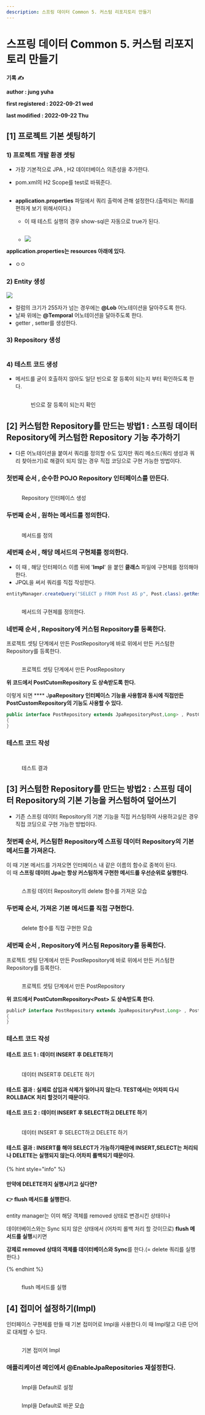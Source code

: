 ```yaml
---
description: 스프링 데이터 Common 5. 커스텀 리포지토리 만들기
---
```


# 스프링 데이터 Common 5. 커스텀 리포지토리 만들기

**기록 ✍️**

**author : jung yuha**

**first registered : 2022-09-21 wed**

**last modified : 2022-09-22 Thu**

## **\[1] 프로젝트 기본 셋팅하기**

### 1) 프로젝트 개발 환경 셋팅

* 가장 기본적으로 JPA , H2 데이터베이스 의존성을 추가한다.
*   pom.xml의 H2 Scope를 test로 바꿔준다.



    <figure><img src="../.gitbook/assets/image (19).png" alt=""><figcaption></figcaption></figure>


* **application.properties** 파일에서 쿼리 출력에 관해 설정한다.(출력되는 쿼리를 편하게 보기 위해서이다.)
  *   이 때 테스트 실행의 경우 show-sql은 자동으로 true가 된다.&#x20;

      <figure><img src="../.gitbook/assets/image (4).png" alt=""><figcaption></figcaption></figure>
  * ![](<../.gitbook/assets/image (9).png>)

**application.properties는 resources 아래에 있다.**

* ㅇㅇ

### 2) Entity 생성

![](<../.gitbook/assets/image (3) (1).png>)

* 컬럼의 크기가 255자가 넘는 경우에는 **@Lob** 어노테이션을 달아주도록 한다.
* 날짜 위에는 **@Temporal** 어노테이션을 달아주도록 한다.
* getter , setter를 생성한다.

### 3) Repository 생성

<figure><img src="../.gitbook/assets/image (15).png" alt=""><figcaption></figcaption></figure>

### 4) 테스트 코드 생성

*   메서드를 굳이 호출하지 않아도 일단 빈으로 잘 등록이 되는지 부터 확인하도록 한다.

    <figure><img src="../.gitbook/assets/image (20).png" alt=""><figcaption><p>빈으로 잘 등록이 되는지  확인</p></figcaption></figure>



## \[2] 커스텀한 Repository를 만드는 방법1 : 스프링 데이터 Repository에 커스텀한 Repository 기능 추가하기&#x20;

* 다른 어노테이션을 붙여서 쿼리를 정의할 수도 있지만 쿼리 메소드(쿼리 생성과 쿼리 찾아쓰기)로 해결이 되지 않는 경우 직접 코딩으로 구현 가능한 방법이다.&#x20;

### 첫번째 순서 , 순수한 POJO Repository 인터페이스를 만든다.

<figure><img src="../.gitbook/assets/image (6) (1).png" alt=""><figcaption><p> Repository 인터페이스 생성</p></figcaption></figure>

### 두번째 순서 , 원하는 메서드를 정의한다.

<figure><img src="../.gitbook/assets/image (13).png" alt=""><figcaption><p> 메서드를 정의</p></figcaption></figure>

### 세번째 순서 , 해당 메서드의 구현체를 정의한다.

* 이 때 , 해당 인터페이스 이름 뒤에 '**Impl**' 을 붙인 **클래스** 파일에 구현체를 정의해야한다.
* JPQL을 써서 쿼리를 직접 작성한다.

```java
entityManager.createQuery("SELECT p FROM Post AS p", Post.class).getResultList();
```

<figure><img src="../.gitbook/assets/image (16).png" alt=""><figcaption><p> 메서드의 구현체를 정의한다.</p></figcaption></figure>

### 네번째 순서 , Repository에 커스텀 Repository를 등록한다.

프로젝트 셋팅 단계에서 만든 PostRepository에 바로 위에서 만든 커스텀한 Repository를 등록한다.

<figure><img src="../.gitbook/assets/image (17).png" alt=""><figcaption><p> 프로젝트 셋팅 단계에서 만든 PostRepository</p></figcaption></figure>

**위 코드에서 PostCutomRepository 도 상속받도록 한다.**

이렇게 되면 **** J**paRepository 인터페이스 기능을 사용함과 동시에 직접만든 PostCustomRepository의 기능도 사용할 수 있다.**

```java
public interface PostRepository extends JpaRepositoryPost,Long> , PostCutomRepository
{
}
```

### 테스트 코드 작성&#x20;

<figure><img src="../.gitbook/assets/image (7).png" alt=""><figcaption></figcaption></figure>

<figure><img src="../.gitbook/assets/image (1) (1).png" alt=""><figcaption><p> 테스트 결과</p></figcaption></figure>



## \[3] 커스텀한 Repository를 만드는 방법2 : 스프링 데이터 Repository의 기본 기능을 커스텀하여 덮어쓰기

* 기존 스프링 데이터 Repository의 기본 기능을 직접 커스텀하여 사용하고싶은 경우 직접 코딩으로 구현 가능한 방법이다.&#x20;

### 첫번째 순서, 커스텀한 Repository에 스프링 데이터 Repository의 기본 메서드를 가져온다.

이 때 기본 메서드를 가져오면 인터페이스 내 같은 이름의 함수로 중복이 된다.\
이 때 **스프링 데이터 Jpa는 항상 커스텀하게 구현한 메서드를 우선순위로 실행한다.**

<figure><img src="../.gitbook/assets/image (22).png" alt=""><figcaption><p> 스프링 데이터 Repository의 delete 함수를 가져온 모습 </p></figcaption></figure>

### 두번째 순서, 가져온 기본 메서드를 직접 구현한다.&#x20;

<figure><img src="../.gitbook/assets/image (10).png" alt=""><figcaption><p> delete 함수를 직접 구현한 모습</p></figcaption></figure>

### 세번째 순서 , Repository에 커스텀 Repository를 등록한다.

프로젝트 셋팅 단계에서 만든 PostRepository에 바로 위에서 만든 커스텀한 Repository를 등록한다.

<figure><img src="../.gitbook/assets/image (17).png" alt=""><figcaption><p> 프로젝트 셋팅 단계에서 만든 PostRepository</p></figcaption></figure>

**위 코드에서 PostCutomRepository\<Post> 도 상속받도록 한다.**

```java
publicP interface PostRepository extends JpaRepositoryPost,Long> , PostCutomRepository
{
}
```

### 테스트 코드 작성

#### 테스트 코드 1  : 데이터 INSERT 후 DELETE하기

<figure><img src="../.gitbook/assets/image (6) (3).png" alt=""><figcaption><p> 데이터 INSERT후 DELETE 하기</p></figcaption></figure>

#### 테스트 결과  : 실제로 삽입과 삭제가 일어나지 않는다. TEST에서는 어차피 다시 ROLLBACK 처리 할것이기 때문이다.

#### 테스트 코드 2 : 데이터 INSERT 후 SELECT하고 DELETE 하기

<figure><img src="../.gitbook/assets/image (2) (2).png" alt=""><figcaption><p> 데이터 INSERT 후 SELECT하고 DELETE 하기</p></figcaption></figure>

#### &#x20;테스트 결과 : INSERT를 해야 SELECT가 가능하기때문에 INSERT,SELECT는 처리되나 DELETE는 실행되지 않는다.어차피 롤백되기 때문이다.

{% hint style="info" %}
#### 만약에 DELETE까지 실행시키고 싶다면?

#### 👉 flush 메서드를 실행한다.

entity manager는 이미 해당 객체를 removed 상태로 변경시킨 상태이나

데이터베이스와는 Sync 되지 않은 상태에서 (어차피 롤백 처리 할 것이므로) **flush 메서드를 실행**시키면

**강제로 removed 상태의 객체를 데이터베이스와 Sync**를 한다.(= delete 쿼리를 실행한다.)


{% endhint %}

<figure><img src="../.gitbook/assets/image (3).png" alt=""><figcaption><p> flush 메서드를 실행</p></figcaption></figure>

## \[4] 접미어 설정하기(Impl)

인터페이스 구현체를 만들 때 기본 접미어로 Impl을 사용한다.이 때 Impl말고 다른 단어로 대체할 수 있다.

<figure><img src="../.gitbook/assets/image (2) (1).png" alt=""><figcaption><p>기본 접미어 Impl</p></figcaption></figure>

### 애플리케이션 메인에서 @EnableJpaRepositories 재설정한다.

<figure><img src="../.gitbook/assets/image (21).png" alt=""><figcaption><p> Impl을 Default로 설정</p></figcaption></figure>

<figure><img src="../.gitbook/assets/image (23).png" alt=""><figcaption><p>  Impl을 Default로 바꾼 모습</p></figcaption></figure>
